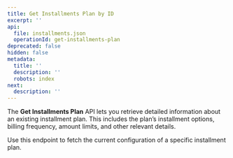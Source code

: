 ```yaml
---
title: Get Installments Plan by ID
excerpt: ''
api:
  file: installments.json
  operationId: get-installments-plan
deprecated: false
hidden: false
metadata:
  title: ''
  description: ''
  robots: index
next:
  description: ''
---
```

The **Get Installments Plan** API lets you retrieve detailed information about an existing installment plan. This includes the plan’s installment options, billing frequency, amount limits, and other relevant details.

Use this endpoint to fetch the current configuration of a specific installment plan.
